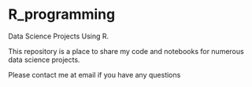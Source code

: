 # R_programming

Data Science Projects Using R.

This repository is a place to share my code and notebooks for numerous data science projects.

Please contact me at email if you have any questions
